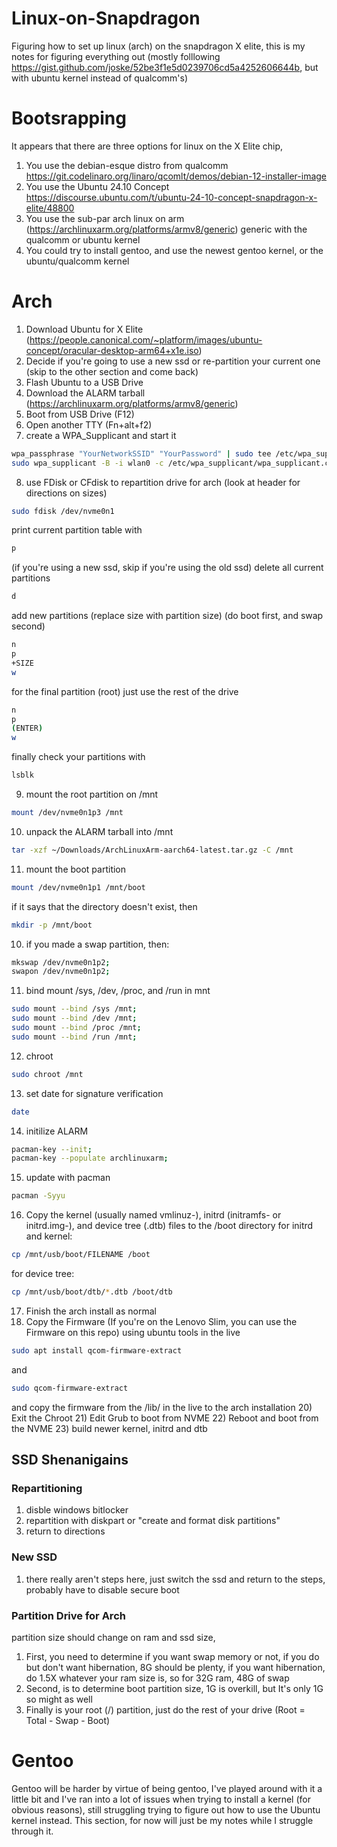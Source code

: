 # Linux-on-Snapdragon
Figuring how to set up linux (arch) on the snapdragon X elite, this is my notes for figuring everything out
(mostly folllowing https://gist.github.com/joske/52be3f1e5d0239706cd5a4252606644b, but with ubuntu kernel instead of qualcomm's)

# Bootsrapping
It appears that there are three options for linux on the X Elite chip, 
1) You use the debian-esque distro from qualcomm https://git.codelinaro.org/linaro/qcomlt/demos/debian-12-installer-image
2) You use the Ubuntu 24.10 Concept https://discourse.ubuntu.com/t/ubuntu-24-10-concept-snapdragon-x-elite/48800
3) You use the sub-par arch linux on arm (https://archlinuxarm.org/platforms/armv8/generic) generic with the qualcomm or ubuntu kernel
4) You could try to install gentoo, and use the newest gentoo kernel, or the ubuntu/qualcomm kernel

# Arch
1) Download Ubuntu for X Elite (https://people.canonical.com/~platform/images/ubuntu-concept/oracular-desktop-arm64+x1e.iso)
2) Decide if you're going to use a new ssd or re-partition your current one (skip to the other section and come back)
3) Flash Ubuntu to a USB Drive
4) Download the ALARM tarball (https://archlinuxarm.org/platforms/armv8/generic)
5) Boot from USB Drive (F12) 
6) Open another TTY (Fn+alt+f2)
7) create a WPA_Supplicant and start it 
```bash
wpa_passphrase "YourNetworkSSID" "YourPassword" | sudo tee /etc/wpa_supplicant/wpa_supplicant.conf;
sudo wpa_supplicant -B -i wlan0 -c /etc/wpa_supplicant/wpa_supplicant.conf;
```
8) use FDisk or CFdisk to repartition drive for arch (look at header for directions on sizes)
```bash
sudo fdisk /dev/nvme0n1
```

print current partition table with
```bash
p
```

(if you're using a new ssd, skip if you're using the old ssd)
delete all current partitions
```bash
d
```

add new partitions (replace size with partition size) (do boot first, and swap second)
```bash
n
p
+SIZE
w
```

for the final partition (root) just use the rest of the drive
```bash
n
p
(ENTER)
w
```

finally check your partitions with
```bash
lsblk
```


9) mount the root partition on /mnt
```bash
mount /dev/nvme0n1p3 /mnt
```

10) unpack the ALARM tarball into /mnt
```bash
tar -xzf ~/Downloads/ArchLinuxArm-aarch64-latest.tar.gz -C /mnt
```

11) mount the boot partition
```bash
mount /dev/nvme0n1p1 /mnt/boot
```
if it says that the directory doesn't exist, then
```bash
mkdir -p /mnt/boot
```

10) if you made a swap partition, then:
```bash
mkswap /dev/nvme0n1p2;
swapon /dev/nvme0n1p2;
```

11) bind mount /sys, /dev, /proc, and /run in mnt
```bash
sudo mount --bind /sys /mnt;
sudo mount --bind /dev /mnt;
sudo mount --bind /proc /mnt;
sudo mount --bind /run /mnt;
```

12) chroot
```bash
sudo chroot /mnt
```

13) set date for signature verification
```bash
date
```

14) initilize ALARM
```bash
pacman-key --init;
pacman-key --populate archlinuxarm;
``` 

15) update with pacman
```bash
pacman -Syyu
```

16) Copy the kernel (usually named vmlinuz-), initrd (initramfs- or initrd.img-), and device tree (.dtb) files to the /boot directory
for initrd and kernel:
```bash
cp /mnt/usb/boot/FILENAME /boot
```
for device tree:
```bash
cp /mnt/usb/boot/dtb/*.dtb /boot/dtb
```

17)  Finish the arch install as normal
18) Copy the Firmware (If you're on the Lenovo Slim, you can use the Firmware on this repo) using ubuntu tools in the live
```bash
sudo apt install qcom-firmware-extract
```
and
```bash
sudo qcom-firmware-extract 
```
and copy the firmware from the /lib/ in the live to the arch installation
20) Exit the Chroot
21) Edit Grub to boot from NVME
22) Reboot and boot from the NVME
23) build newer kernel, initrd and dtb


## SSD Shenanigains
### Repartitioning
1) disble windows bitlocker
2) repartition with diskpart or "create and format disk partitions"
3) return to directions

### New SSD
1) there really aren't steps here, just switch the ssd and return to the steps, probably have to disable secure boot

### Partition Drive for Arch
partition size should change on ram and ssd size,
1) First, you need to determine if you want swap memory or not, if you do but don't want hibernation, 8G should be plenty, if you want hibernation, do 1.5X whatever your ram size is, so for 32G ram, 48G of swap
2) Second, is to determine boot partition size, 1G is overkill, but It's only 1G so might as well
3) Finally is your root (/) partition, just do the rest of your drive (Root = Total - Swap - Boot)

# Gentoo
Gentoo will be harder by virtue of being gentoo, I've played around with it a little bit and I've ran into a lot of issues when trying to install a kernel (for obvious reasons), still struggling trying to figure out how to use the Ubuntu kernel instead. This section, for now will just be my notes while I struggle through it.